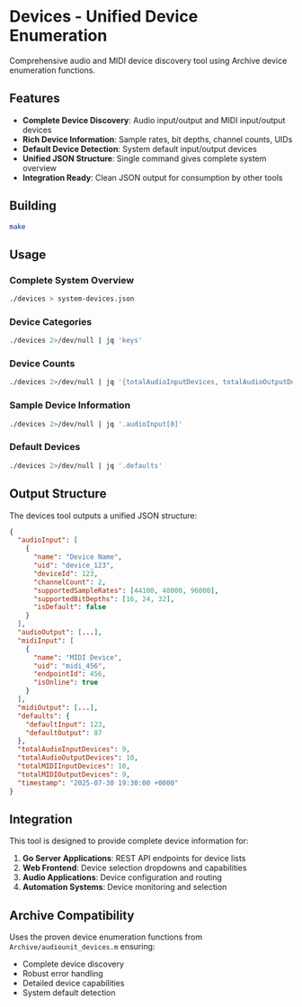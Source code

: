 # Devices - Unified Device Enumeration

Comprehensive audio and MIDI device discovery tool using Archive device enumeration functions.

## Features

- **Complete Device Discovery**: Audio input/output and MIDI input/output devices
- **Rich Device Information**: Sample rates, bit depths, channel counts, UIDs
- **Default Device Detection**: System default input/output devices
- **Unified JSON Structure**: Single command gives complete system overview
- **Integration Ready**: Clean JSON output for consumption by other tools

## Building

```bash
make
```

## Usage

### Complete System Overview
```bash
./devices > system-devices.json
```

### Device Categories
```bash
./devices 2>/dev/null | jq 'keys'
```

### Device Counts
```bash
./devices 2>/dev/null | jq '{totalAudioInputDevices, totalAudioOutputDevices, totalMIDIInputDevices, totalMIDIOutputDevices}'
```

### Sample Device Information
```bash
./devices 2>/dev/null | jq '.audioInput[0]'
```

### Default Devices
```bash
./devices 2>/dev/null | jq '.defaults'
```

## Output Structure

The devices tool outputs a unified JSON structure:

```json
{
  "audioInput": [
    {
      "name": "Device Name",
      "uid": "device_123",
      "deviceId": 123,
      "channelCount": 2,
      "supportedSampleRates": [44100, 48000, 96000],
      "supportedBitDepths": [16, 24, 32],
      "isDefault": false
    }
  ],
  "audioOutput": [...],
  "midiInput": [
    {
      "name": "MIDI Device",
      "uid": "midi_456",
      "endpointId": 456,
      "isOnline": true
    }
  ],
  "midiOutput": [...],
  "defaults": {
    "defaultInput": 123,
    "defaultOutput": 87
  },
  "totalAudioInputDevices": 9,
  "totalAudioOutputDevices": 10,
  "totalMIDIInputDevices": 10,
  "totalMIDIOutputDevices": 9,
  "timestamp": "2025-07-30 19:30:00 +0000"
}
```

## Integration

This tool is designed to provide complete device information for:

1. **Go Server Applications**: REST API endpoints for device lists
2. **Web Frontend**: Device selection dropdowns and capabilities
3. **Audio Applications**: Device configuration and routing
4. **Automation Systems**: Device monitoring and selection

## Archive Compatibility

Uses the proven device enumeration functions from `Archive/audiounit_devices.m` ensuring:
- Complete device discovery
- Robust error handling
- Detailed device capabilities
- System default detection
